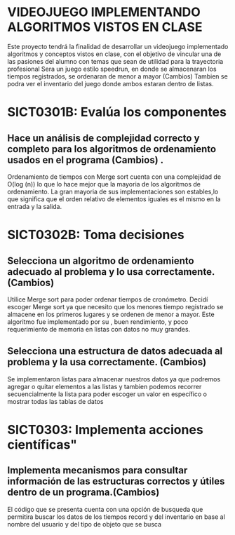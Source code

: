 # VIDEOJUEGO IMPLEMENTANDO ALGORITMOS VISTOS EN CLASE
Este proyecto tendrá la finalidad de desarrollar un videojuego implementado algoritmos y conceptos vistos en clase, con el objetivo de vincular una de las pasiones del alumno con temas que sean de utilidad para la trayectoria profesional
Sera un juego estilo speedrun, en donde se almacenaran los tiempos registrados, se ordenaran de menor a mayor (Cambios) Tambien se podra ver el inventario del juego donde ambos estaran dentro de listas.
# SICT0301B: Evalúa los componentes

## Hace un análisis de complejidad correcto y completo para los algoritmos de ordenamiento usados en el programa (Cambios) .
Ordenamiento de tiempos con Merge sort cuenta con una complejidad de O(log (n)) lo que lo hace mejor que la mayoria de los algoritmos de ordenamiento. La gran mayoria de sus implementaciones son estables,lo que significa que el orden relativo de elementos iguales es el mismo en la entrada y la salida.
 

# SICT0302B: Toma decisiones

## Selecciona un algoritmo de ordenamiento adecuado al problema y lo usa correctamente. (Cambios)
Utilice Merge sort para poder ordenar tiempos de cronómetro. Decidí escoger Merge sort ya que necesito que los menores tiempo registrado se almacene en los primeros lugares y se ordenen de menor a mayor. Este algoritmo fue implementado por su , buen rendimiento, y poco requerimiento de memoria en listas con datos no muy grandes. 

## Selecciona una estructura de datos adecuada al problema y la usa correctamente. (Cambios)
Se implementaron listas para almacenar nuestros datos ya que podremos agregar o quitar elementos a las listas y tambien podemos recorrer secuencialmente la lista para poder escoger un valor en específico o mostrar todas las tablas de datos

# SICT0303: Implementa acciones científicas"


## Implementa mecanismos para consultar información de las estructuras correctos y útiles dentro de un programa.(Cambios)

El código que se presenta cuenta con una opción de busqueda que permitira buscar los datos de los tiempos record y del inventario en base al nombre del usuario y del tipo de objeto que se busca

